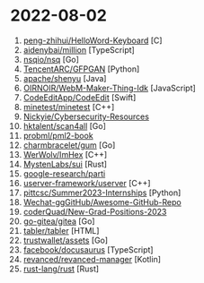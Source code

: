 # 2022-08-02

1. [peng-zhihui/HelloWord-Keyboard](https://github.com/peng-zhihui/HelloWord-Keyboard "") [C]
2. [aidenybai/million](https://github.com/aidenybai/million "Virtual DOM into the future! ✨🦁🚀✨") [TypeScript]
3. [nsqio/nsq](https://github.com/nsqio/nsq "A realtime distributed messaging platform") [Go]
4. [TencentARC/GFPGAN](https://github.com/TencentARC/GFPGAN "GFPGAN aims at developing Practical Algorithms for Real-world Face Restoration.") [Python]
5. [apache/shenyu](https://github.com/apache/shenyu "Apache ShenYu is a Java native API Gateway for service proxy, protocol conversion and API governance.") [Java]
6. [OIRNOIR/WebM-Maker-Thing-Idk](https://github.com/OIRNOIR/WebM-Maker-Thing-Idk "This is a simple tool to allow you to create WebM files with changing aspect ratios.") [JavaScript]
7. [CodeEditApp/CodeEdit](https://github.com/CodeEditApp/CodeEdit "CodeEdit App for macOS – Elevate your code editing experience. Open source, free forever.") [Swift]
8. [minetest/minetest](https://github.com/minetest/minetest "Minetest is an open source voxel game engine with easy modding and game creation") [C++]
9. [Nickyie/Cybersecurity-Resources](https://github.com/Nickyie/Cybersecurity-Resources "A Library of various cybersecurity resources") 
10. [hktalent/scan4all](https://github.com/hktalent/scan4all "Vulnerabilities Scan: 15000+PoCs; 20 kinds of application password crack; 7000+Web fingerprints; 146 protocols and 90000+ rules Port scanning; Fuzz, HW, awesome BugBounty...") [Go]
11. [probml/pml2-book](https://github.com/probml/pml2-book "Probabilistic Machine Learning: Advanced Topics") 
12. [charmbracelet/gum](https://github.com/charmbracelet/gum "A tool for glamorous shell scripts 🎀") [Go]
13. [WerWolv/ImHex](https://github.com/WerWolv/ImHex "🔍 A Hex Editor for Reverse Engineers, Programmers and people who value their retinas when working at 3 AM.") [C++]
14. [MystenLabs/sui](https://github.com/MystenLabs/sui "Sui, a next-generation smart contract platform with high throughput, low latency, and an asset-oriented programming model powered by the Move programming language") [Rust]
15. [google-research/parti](https://github.com/google-research/parti "") 
16. [userver-framework/userver](https://github.com/userver-framework/userver "The C++ Asynchronous Framework (beta)") [C++]
17. [pittcsc/Summer2023-Internships](https://github.com/pittcsc/Summer2023-Internships "Collection of Summer 2023 tech internships!") [Python]
18. [Wechat-ggGitHub/Awesome-GitHub-Repo](https://github.com/Wechat-ggGitHub/Awesome-GitHub-Repo "收集整理 GitHub 上高质量、有趣的开源项目。") 
19. [coderQuad/New-Grad-Positions-2023](https://github.com/coderQuad/New-Grad-Positions-2023 "A collection of New Grad full time roles in SWE, Quant, and PM.") 
20. [go-gitea/gitea](https://github.com/go-gitea/gitea "Git with a cup of tea, painless self-hosted git service") [Go]
21. [tabler/tabler](https://github.com/tabler/tabler "Tabler is free and open-source HTML Dashboard UI Kit built on Bootstrap") [HTML]
22. [trustwallet/assets](https://github.com/trustwallet/assets "A comprehensive, up-to-date collection of information about several thousands (!) of crypto tokens.") [Go]
23. [facebook/docusaurus](https://github.com/facebook/docusaurus "Easy to maintain open source documentation websites.") [TypeScript]
24. [revanced/revanced-manager](https://github.com/revanced/revanced-manager "💊 The official ReVanced Manager") [Kotlin]
25. [rust-lang/rust](https://github.com/rust-lang/rust "Empowering everyone to build reliable and efficient software.") [Rust]
